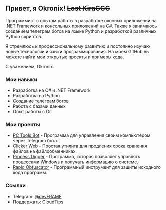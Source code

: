 ## Привет, я Okronix! ~~Lost KiraGGG~~
Программист с опытом работы в разработке оконных приложений на .NET Framework и консольных приложений на C#. Также я занимаюсь созданием телеграм ботов на языке Python и разработкой различных Python скриптов.

Я стремлюсь к профессиональному развитию и постоянно изучаю новые технологии и языки программирования. На моем GitHub вы можете найти мои открытые проекты и примеры кода.

С уважением, Okronix.

### Мои навыки
- Разработка на C# и .NET Framework
- Разработка на Python
- Создание телеграм ботов
- Работа с базами данных
- Опыт работы с Git
### Мои проекты
- [PC Tools Bot](https://github.com/Okronix/PCToolsBot) - Программа для управления своим компьютером через Telegram бота.
- [Clicker Web](https://github.com/Okronix/ClickerWeb) - Простая утилита для продления срока хранения файлов на файлообменниках.
- [Process Digger](https://github.com/Okronix/ProcessDigger) - Программа, которая позволяет управлять процессами Windows и получать информацию о системе.
- [Rapid Obfuscator](https://github.com/Okronix/Rapid-Obfuscator) - Программный инструмент для защиты исходного кода программ.
### Ссылки
- Telegram: [@devFRAME](https://t.me/devFRAME)
- Поддержать: [CloudTips](https://pay.cloudtips.ru/p/105e5b0a)
